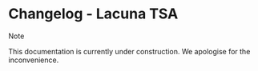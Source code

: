 ﻿# Changelog - Lacuna TSA

> [!NOTE]
> This documentation is currently under construction. We apologise for the inconvenience.

<!--

TODO

<a name="v1-2-0" />
## 1.2.0 (2023-05-10)
NTP synchronization improved with absolute drift monitoring, contingency options and improved logging

<a name="v1-1-0" />
## 1.1.0 (2023-05-10)
Add NTP synchronization with offset drift monitoring

<a name="v1-0-0" />
## 1.0.0 (2023-05-10)
Primeira versão disponível publicamente.

-->
